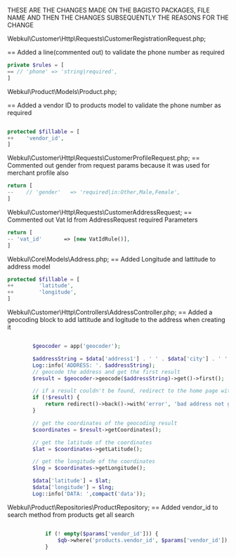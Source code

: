 THESE ARE THE CHANGES MADE ON THE BAGISTO PACKAGES, FILE NAME AND THEN THE CHANGES SUBSEQUENTLY THE REASONS FOR THE CHANGE

Webkul\Customer\Http\Requests\CustomerRegistrationRequest.php;

== Added a line(commented out) to validate the phone number as required
```php
private $rules = [
== // 'phone' => 'string|required',
]
```
Webkul\Product\Models\Product.php;

== Added a vendor ID to products model to validate the phone number as required
``` php

protected $fillable = [
++    'vendor_id',
]
```

Webkul\Customer\Http\Requests\CustomerProfileRequest.php;
== Commented out gender from request params because it was used for merchant profile also
```php
return [
--    // 'gender'   => 'required|in:Other,Male,Female',
]
```
Webkul\Customer\Http\Requests\CustomerAddressRequest;
== Commented out Vat Id from AddressRequest required Parameters
```php
return [
-- 'vat_id'       => [new VatIdRule()],
]
```
Webkul\Core\Models\Address.php;
== Added Longitude and lattitude to address model
```php
protected $fillable = [
++        'latitude',
++        'longitude',
]
```
Webkul\Customer\Http\Controllers\AddressController.php;
== Added a geocoding block to add lattitude and logitude to the address when creating it

```php

        $geocoder = app('geocoder');

        $addressString = $data['address1'] . ' ' . $data['city'] . ' ' . $data['state'] . ' ' . $data['country'];
        Log::info('ADDRESS: '. $addressString);
        // geocode the address and get the first result
        $result = $geocoder->geocode($addressString)->get()->first();

        // if a result couldn't be found, redirect to the home page with a result message flashed to the session
        if (!$result) {
            return redirect()->back()->with('error', 'bad address not geocodable');
        }

        // get the coordinates of the geocoding result
        $coordinates = $result->getCoordinates();

        // get the latitude of the coordinates
        $lat = $coordinates->getLatitude();

        // get the longitude of the coordinates
        $lng = $coordinates->getLongitude();

        $data['latitude'] = $lat;
        $data['longitude'] = $lng;
        Log::info('DATA: ',compact('data'));

```

Webkul\Product\Repositories\ProductRepository;
== Added vendor_id to search method from products get all search 
```php

            if (! empty($params['vendor_id'])) {
                $qb->where('products.vendor_id', $params['vendor_id']);
            }
```